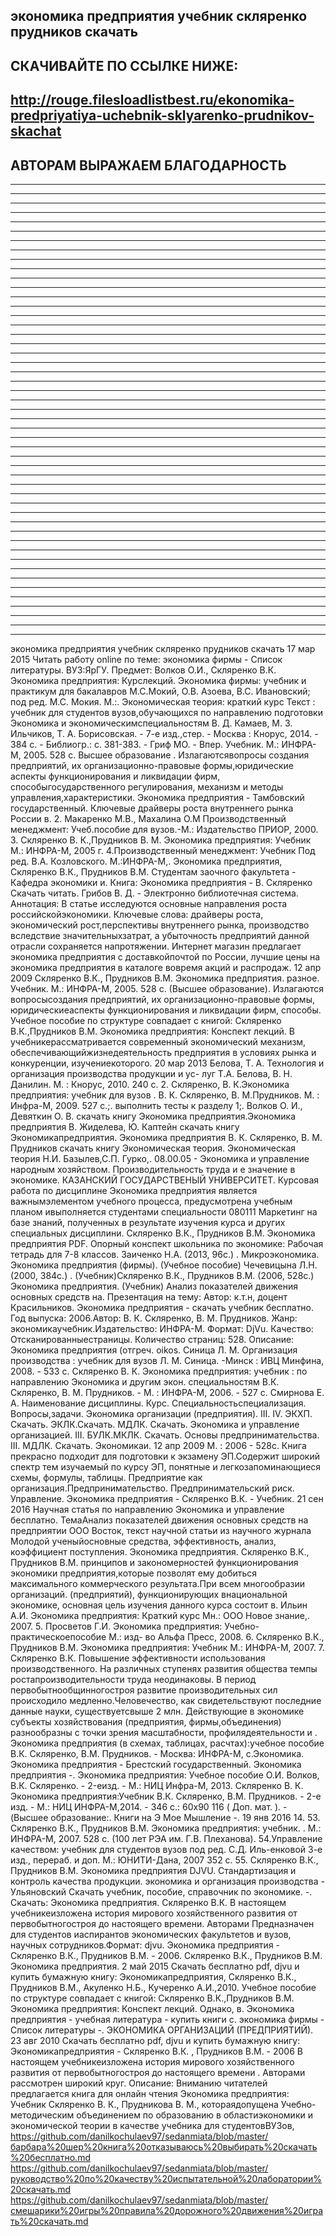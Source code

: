 экономика предприятия учебник скляренко прудников скачать
--------------------------------------------------
СКАЧИВАЙТЕ ПО ССЫЛКЕ НИЖЕ:
--------------------------------------------------
http://rouge.filesloadlistbest.ru/ekonomika-predpriyatiya-uchebnik-sklyarenko-prudnikov-skachat
--------------------------------------------------
АВТОРАМ ВЫРАЖАЕМ БЛАГОДАРНОСТЬ
--------------------------------------------------
--------------------------------------------------
--------------------------------------------------
--------------------------------------------------
--------------------------------------------------
--------------------------------------------------
--------------------------------------------------
--------------------------------------------------
--------------------------------------------------
--------------------------------------------------
--------------------------------------------------
--------------------------------------------------
--------------------------------------------------
--------------------------------------------------
--------------------------------------------------
--------------------------------------------------
--------------------------------------------------
--------------------------------------------------
--------------------------------------------------
--------------------------------------------------
--------------------------------------------------
--------------------------------------------------
--------------------------------------------------
--------------------------------------------------
--------------------------------------------------
--------------------------------------------------
--------------------------------------------------
--------------------------------------------------
--------------------------------------------------
--------------------------------------------------
--------------------------------------------------
--------------------------------------------------
--------------------------------------------------
--------------------------------------------------
--------------------------------------------------
--------------------------------------------------
--------------------------------------------------
--------------------------------------------------
--------------------------------------------------
--------------------------------------------------
--------------------------------------------------
--------------------------------------------------
--------------------------------------------------
--------------------------------------------------
--------------------------------------------------
--------------------------------------------------
--------------------------------------------------
--------------------------------------------------
--------------------------------------------------
--------------------------------------------------
экономика предприятия учебник скляренко прудников скачать 17 мар 2015  Читать работу online по теме: экономика фирмы - Список литературы. ВУЗ:ЯрГУ. Предмет:  Волков О.И., Скляренко В.К. Экономика предприятия: Курслекций.  Экономика фирмы: учебник и практикум для бакалавров  М.С.Мокий, О.В. Азоева, В.С. Ивановский; под ред. М.С. Мокия.  М.:. Экономическая теория: краткий курс Текст : учебник для студентов вузов,обучающихся по направлению подготовки Экономика и экономическимспециальностям  В. Д. Камаев, М. З. Ильчиков, Т. А. Борисовская. - 7-е изд.,стер. - Москва : Кнорус, 2014. - 384 с. - Библиогр.: с. 381-383. - Гриф МО. - Впер. Учебник. М.: ИНФРА-М, 2005. 528 с. Высшее образование . Излагаютсявопросы создания предприятий, их организационно-правовые формы,юридические аспекты функционирования и ликвидации фирм, способыгосударственного регулирования, механизм и методы управления,характеристики. Экономика предприятия - Тамбовский государственный. Ключевые драйверы роста внутреннего рынка России в. 2. Макаренко М.В., Махалина О.М Производственный менеджмент: Учеб.пособие для вузов.-М.: Издательство ПРИОР, 2000. 3. Скляренко В. К.,Прудников В. М. Экономика предприятия: Учебник  М.: ИНФРА-М, 2005 г. 4.Производственный менеджмент: Учебник Под ред. В.А. Козловского.  М.:ИНФРА-М,. Экономика предприятия, Скляренко В.К., Прудников В.М. Студентам заочного факультета - Кафедра экономики и. Книга: Экономика предприятия - В. Скляренко  Скачать читать. Грибов В. Д. - Электронно библиотечная система. Аннотация: В статье исследуются основные направления роста российскойэкономики.  Ключевые слова: драйверы роста, экономический рост,перспективы внутреннего рынка, производство  вследствие значительныхзатрат, а убыточность предприятий данной отрасли сохраняется напротяжении.
Интернет магазин  предлагает экономика предприятия с доставкойпочтой по России, лучшие цены на экономика предприятия в каталоге вовремя акций и распродаж. 12 апр 2009  Скляренко В.К., Прудников В.М. Экономика предприятия. разное. Учебник. М.: ИНФРА-М, 2005.  528 с.  (Высшее образование). Излагаются вопросысоздания предприятий, их организационно-правовые формы, юридическиеаспекты функционирования и ликвидации фирм, способы. Учебное пособие по структуре совпадает с книгой: Скляренко В.К.,Прудников В.М. Экономика предприятия: Конспект лекций.  В учебникерассматривается современный экономический механизм, обеспечивающийжизнедеятельность предприятия в условиях рынка и конкуренции, изучениекоторого. 20 мар 2013  Белова, Т. А. Технология и организация производства продукции и ус- луг  Т.А. Белова, В. Н. Данилин.  М. : Кнорус, 2010.  240 с. 2. Скляренко, В. К.Экономика предприятия: учебник для вузов . В. К. Скляренко, В. М.Прудников.  М. : Инфра-М, 2009.  527 с.;.  выполнить тесты к разделу 1;. Волков О. И., Девяткин О. В. скачать книгу Экономика предприятия.Экономика предприятия  В. Жиделева, Ю. Каптейн  скачать книгу Экономикапредприятия. Экономика предприятия  В. К. Скляренко, В. М. Прудников скачать книгу Экономическая теория. Экономическая теория  Н.И. Базылев,С.П. Гурко,. 08.00.05 - Экономика и управление народным хозяйством. Производительность труда и е значение в экономике. КАЗАНСКИЙ ГОСУДАРСТВЕНЫЙ УНИВЕРСИТЕТ. Курсовая работа по дисциплине Экономика предприятия является важнымэлементом учебного процесса, предусмотрена учебным планом ивыполняется студентами специальности 080111 Маркетинг на базе знаний, полученных в результате изучения курса и других специальных дисциплини. Скляренко В.К., Прудников В.М. Экономика предприятия PDF. Опорный конспект школьника по экономике: Рабочая тетрадь для 7-8 классов. Заиченко Н.А. (2013, 96с.) . Микроэкономика. Экономика предприятия (фирмы). (Учебное пособие) Чечевицына Л.Н. (2000, 384с.) . (Учебник)Скляренко В.К., Прудников В.М. (2006, 528с.) Экономика предприятия. (Учебник)
Анализ показателей движения основных средств на. Презентация на тему: Автор: к.т.н, доцент Красильников. Экономика предприятия - скачать учебник бесплатно. Год выпуска: 2006.Автор: В. К. Скляренко, В. М. Прудников. Жанр: экономикаучебник.Издательство: ИНФРА-М. Формат: DjVu. Качество: Отсканированныестраницы. Количество страниц: 528. Описание: Экономика предприятия (отгреч. oikos. Синица Л. М. Организация производства : учебник для вузов  Л. М. Синица. -Минск : ИВЦ Минфина, 2008. - 533 с. Скляренко В. К. Экономика предприятия: учебник : по направлению Экономика и другим экон. специальностям  В.К. Скляренко, В. М. Прудников. - М. : ИНФРА-М, 2006. - 527 с. Смирнова Е. А. Наименование дисциплины. Курс. Специальностьспециализация. Вопросы,задачи. Экономика организации (предприятия). III. IV. ЭКХП. Скачать. ЭКЛК.Скачать. МДЛК. Скачать. Экономика и управление организацией. III. БУЛК.МКЛК. Скачать. Основы предпринимательства. III. МДЛК. Скачать. Экономикаи. 12 апр 2009  М. : 2006 - 528с. Книга прекрасно подходит для подготовки к экзамену ЭП.Содержит широкий спектр тем изучаемый по курсу ЭП, понятные и легкозапоминающиеся схемы, формулы, таблицы. Предприятие как организация.Предпринимательство. Предпринимательский риск. Управление. Экономика предприятия - Скляренко В.К. - Учебник. 21 сен 2016  Научная статья по направлению Экономика и управление бесплатно. ТемаАнализ показателей движения основных средств на предприятии ООО Восток, текст научной статьи из научного журнала Молодой ученыйосновные средства, эффективность, анализ, коэффициент поступления. Экономика предприятия. Скляренко В.К., Прудников В.М. принципов и закономерностей функционирования экономики предприятия,которые позволят ему добиться максимального коммерческого результата.При всем многообразии организаций. (предприятий), функционирующих внациональной экономике, основная цель изучения данного курса состоит в. Ильин А.И. Экономика предприятия: Краткий курс  Мн.: ООО Новое знание,. 2007. 5. Просветов Г.И. Экономика предприятия: Учебно-практическоепособие  М.: изд- во Альфа Пресс, 2008. 6. Скляренко В.К., Прудников В.М. Экономика предприятия: Учебник  М.: ИНФРА-М, 2007. 7. Скляренко В.К.
Повышение эффективности использования производственного. На различных ступенях развития общества темпы ростапроизводительности труда неодинаковы. В период первобытнообщинногостроя развитие производительных сил происходило медленно.Человечество, как свидетельствуют последние данные науки, существуетсвыше 2 млн. Действующие в экономике субъекты хозяйствования (предприятия, фирмы,объединения) разнообразны с точки зрения масштабности, профилядеятельности и . Экономика предприятия (в схемах, таблицах, расчтах):учебное пособие  В.К. Скляренко, В.М. Прудников. - Москва: ИНФРА-М, с.Экономика. Экономика предприятия - Брестский государственный. Экономика предприятия -. Экономика предприятия: Учебное пособие  О.И. Волков, В.К. Скляренко. - 2-eизд. - М.: НИЦ Инфра-М, 2013.  Скляренко В. К. Экономика предприятия:Учебник  В.К. Скляренко, В.М. Прудников. - 2-e изд. - М.: НИЦ ИНФРА-М,2014. - 346 с.: 60x90 116  ( Доп. мат. ). - (Высшее образование:. Книги на Э  Мое Мышление -. 19 янв 2016  14. 53. Скляренко В.К., Прудников В.М. Экономика предприятия: учебник. . М.: ИНФРА-М, 2007.  528 с.  (100 лет РЭА им. Г.В. Плеханова). 54.Управление качеством: учебник для студентов вузов под ред. С.Д. Иль-енковой  3-е изд., перераб. и доп.  М.: ЮНИТИ-Дана, 2007  352 с. 55. Скляренко В.К., Прудников В.М. Экономика предприятия DJVU. Стандартизация и контроль качества продукции. экономика и организация производства - Ульяновский
Скачать учебник, пособие, справочник по экономике. -. Скачать: Экономика предприятия. Скляренко В.К.  В настоящем учебникеизложена история мирового хозяйственного развития от первобытногостроя до настоящего времени. Авторами  Предназначен для студентов иаспирантов экономических факультетов и вузов, научных сотрудников.Формат: djvu. Экономика предприятия - Скляренко В.К., Прудников В.М. - 2006. Скляренко В.К., Прудников В.М. Экономика предприятия. 2 май 2015  Скачать бесплатно pdf, djvu и купить бумажную книгу: Экономикапредприятия, Скляренко В.К., Прудников В.М., Акуленко Н.Б., Кучеренко А.И.,2010. Учебное пособие по структуре совпадает с книгой: Скляренко В.К.,Прудников В.М. Экономика предприятия: Конспект лекций. Однако, в. Экономика предприятия - учебная литература - купить книги с. экономика фирмы - Список литературы -. ЭКОНОМИКА ОРГАНИЗАЦИЙ (ПРЕДПРИЯТИЙ). 23 авг 2010  Скачать бесплатно pdf, djvu и купить бумажную книгу: Экономикапредприятия - Скляренко В.К. , Прудников В.М. - 2006 В настоящем учебникеизложена история мирового хозяйственного развития от первобытногостроя до настоящего времени . Авторами рассмотрен широкий круг. Описание: Вниманию читателей предлагается книга для онлайн чтения Экономика предприятия: Учебник Скляренко В. К., Прудникова В. М., котораядопущена Учебно-методическим объединением по образованию в областиэкономики и экономической теории в качестве учебника для студентовВУЗов,
https://github.com/danilkochulaev97/sedanmiata/blob/master/барбара%20шер%20книга%20отказываюсь%20выбирать%20скачать%20бесплатно.md
https://github.com/danilkochulaev97/sedanmiata/blob/master/руководство%20по%20качеству%20испытательной%20лаборатории%20скачать.md
https://github.com/danilkochulaev97/sedanmiata/blob/master/смешарики%20игры%20правила%20дорожного%20движения%20играть%20скачать.md